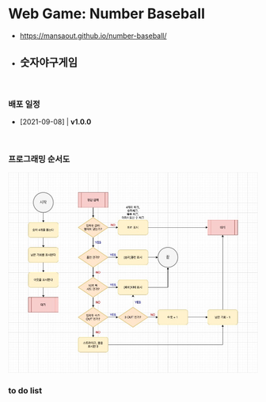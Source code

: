 # Web Game: Number Baseball

- https://mansaout.github.io/number-baseball/
- ## 숫자야구게임

<br>

### 배포 일정

- [2021-09-08] | **v1.0.0**

<br>

### 프로그래밍 순서도

<img src="programming-flowchart-number-baseball.jpg">

<br>

### to do list
